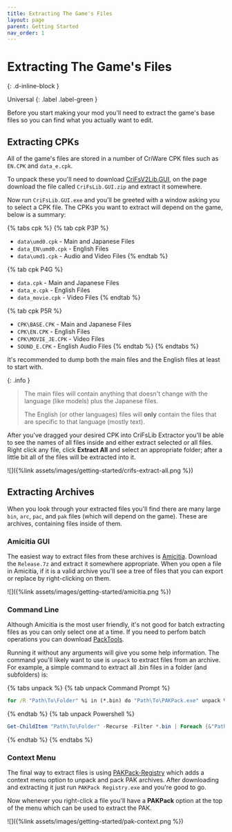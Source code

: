 ```yaml
---
title: Extracting The Game's Files
layout: page
parent: Getting Started
nav_order: 1
---
```


# Extracting The Game's Files
{: .d-inline-block }

Universal
{: .label .label-green } 

Before you start making your mod you'll need to extract the game's base files so you can find what you actually want to edit. 

## Extracting CPKs
All of the game's files are stored in a number of CriWare CPK files such as `EN.CPK` and `data_e.cpk`. 

To unpack these you'll need to download [CriFsV2Lib.GUI](https://github.com/Sewer56/CriFsV2Lib/releases/latest), on the page download the file called `CriFsLib.GUI.zip` and extract it somewhere.

Now run `CriFsLib.GUI.exe` and you'll be greeted with a window asking you to select a CPK file. The CPKs you want to extract will depend on the game, below is a summary:

{% tabs cpk %}
{% tab cpk P3P %}
- `data\umd0.cpk` - Main and Japanese Files
- `data_EN\umd0.cpk` - English Files
- `data\umd1.cpk` - Audio and Video Files
{% endtab %}

{% tab cpk P4G %}
- `data.cpk` - Main and Japanese Files
- `data_e.cpk` - English Files
- `data_movie.cpk` - Video Files
{% endtab %}

{% tab cpk P5R %}
- `CPK\BASE.CPK` - Main and Japanese Files
- `CPK\EN.CPK` - English Files
- `CPK\MOVIE_JE.CPK` - Video Files
- `SOUND_E.CPK` - English Audio Files
{% endtab %}
{% endtabs %}

It's recommended to dump both the main files and the English files at least to start with. 

{: .info }
> The main files will contain anything that doesn't change with the language (like models) plus the Japanese files. 
> 
> The English (or other languages) files will **only** contain the files that are specific to that language (mostly text). 

After you've dragged your desired CPK into CriFsLib Extractor you'll be able to see the names of all files inside and either extract selected or all files. Right click any file, click **Extract All** and select an appropriate folder; after a little bit all of the files will be extracted into it.

![]({%link assets/images/getting-started/crifs-extract-all.png %})

## Extracting Archives

When you look through your extracted files you'll find there are many large `bin`, `arc`, `pac`, and `pak` files (which will depend on the game). These are archives, containing files inside of them.

### Amicitia GUI

The easiest way to extract files from these archives is [Amicitia](https://github.com/tge-was-taken/Amicitia/releases/latest). Download the `Release.7z` and extract it somewhere appropriate. When you open a file in Amicitia, if it is a valid archive you'll see a tree of files that you can export or replace by right-clicking on them.

![]({%link assets/images/getting-started/amicitia.png %})

### Command Line
Although Amicitia is the most user friendly, it's not good for batch extracting files as you can only select one at a time. If you need to perfom batch operations you can download [PackTools](https://github.com/tge-was-taken/AtlusFileSystemLibrary/releases/latest).

Running it without any arguments will give you some help information. The command you'll likely want to use is `unpack` to extract files from an archive. For example, a simple command to extract all .bin files in a folder (and subfolders) is:

{% tabs unpack %}
{% tab unpack Command Prompt %}
``` bat
for /R "Path\To\Folder" %i in (*.bin) do "Path\To\PAKPack.exe" unpack %i
```
{% endtab %}
{% tab unpack Powershell %}
``` powershell
Get-ChildItem "Path\To\Folder" -Recurse -Filter *.bin | Foreach {&"Path\To\PAKPack.exe" unpack $_.fullname}
```
{% endtab %}
{% endtabs %}

### Context Menu
The final way to extract files is using [PAKPack-Registry](https://github.com/LTSophia/PAKPack-Registry/releases/latest) which adds a context menu option to unpack and pack PAK archives. After downloading and extracting it just run `PAKPack Registry.exe` and you're good to go.

Now whenever you right-click a file you'll have a **PAKPack** option at the top of the menu which can be used to extract the PAK.

![]({%link assets/images/getting-started/pak-context.png %})
